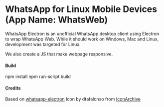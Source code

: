 # WhatsApp for Linux Mobile Devices (App Name: WhatsWeb)
WhatsApp Electron is an unofficial WhatsApp desktop client using Electron to wrap WhatsApp Web. While it should work on Windows, Mac and Linux, development was targeted for Linux.

We also create a JS that make webpage responsive.

#### Build

npm install
npm run-script build

#### Credits
Based on [whatsapp-electron](https://github.com/kenxjy/whatsapp-electron)
Icon by dtafalonso from [IconArchive](http://www.iconarchive.com/show/android-l-icons-by-dtafalonso/WhatsApp-icon.html)

